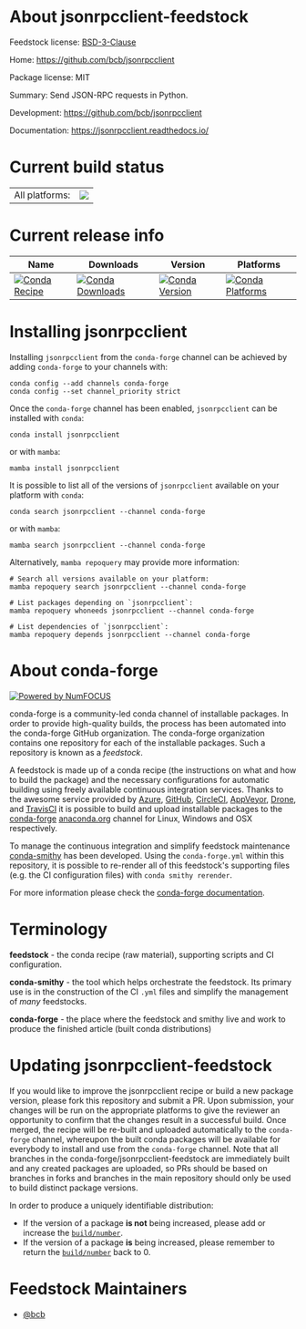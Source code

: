 About jsonrpcclient-feedstock
=============================

Feedstock license: [BSD-3-Clause](https://github.com/conda-forge/jsonrpcclient-feedstock/blob/main/LICENSE.txt)

Home: https://github.com/bcb/jsonrpcclient

Package license: MIT

Summary: Send JSON-RPC requests in Python.

Development: https://github.com/bcb/jsonrpcclient

Documentation: https://jsonrpcclient.readthedocs.io/

Current build status
====================


<table><tr><td>All platforms:</td>
    <td>
      <a href="https://dev.azure.com/conda-forge/feedstock-builds/_build/latest?definitionId=7829&branchName=main">
        <img src="https://dev.azure.com/conda-forge/feedstock-builds/_apis/build/status/jsonrpcclient-feedstock?branchName=main">
      </a>
    </td>
  </tr>
</table>

Current release info
====================

| Name | Downloads | Version | Platforms |
| --- | --- | --- | --- |
| [![Conda Recipe](https://img.shields.io/badge/recipe-jsonrpcclient-green.svg)](https://anaconda.org/conda-forge/jsonrpcclient) | [![Conda Downloads](https://img.shields.io/conda/dn/conda-forge/jsonrpcclient.svg)](https://anaconda.org/conda-forge/jsonrpcclient) | [![Conda Version](https://img.shields.io/conda/vn/conda-forge/jsonrpcclient.svg)](https://anaconda.org/conda-forge/jsonrpcclient) | [![Conda Platforms](https://img.shields.io/conda/pn/conda-forge/jsonrpcclient.svg)](https://anaconda.org/conda-forge/jsonrpcclient) |

Installing jsonrpcclient
========================

Installing `jsonrpcclient` from the `conda-forge` channel can be achieved by adding `conda-forge` to your channels with:

```
conda config --add channels conda-forge
conda config --set channel_priority strict
```

Once the `conda-forge` channel has been enabled, `jsonrpcclient` can be installed with `conda`:

```
conda install jsonrpcclient
```

or with `mamba`:

```
mamba install jsonrpcclient
```

It is possible to list all of the versions of `jsonrpcclient` available on your platform with `conda`:

```
conda search jsonrpcclient --channel conda-forge
```

or with `mamba`:

```
mamba search jsonrpcclient --channel conda-forge
```

Alternatively, `mamba repoquery` may provide more information:

```
# Search all versions available on your platform:
mamba repoquery search jsonrpcclient --channel conda-forge

# List packages depending on `jsonrpcclient`:
mamba repoquery whoneeds jsonrpcclient --channel conda-forge

# List dependencies of `jsonrpcclient`:
mamba repoquery depends jsonrpcclient --channel conda-forge
```


About conda-forge
=================

[![Powered by
NumFOCUS](https://img.shields.io/badge/powered%20by-NumFOCUS-orange.svg?style=flat&colorA=E1523D&colorB=007D8A)](https://numfocus.org)

conda-forge is a community-led conda channel of installable packages.
In order to provide high-quality builds, the process has been automated into the
conda-forge GitHub organization. The conda-forge organization contains one repository
for each of the installable packages. Such a repository is known as a *feedstock*.

A feedstock is made up of a conda recipe (the instructions on what and how to build
the package) and the necessary configurations for automatic building using freely
available continuous integration services. Thanks to the awesome service provided by
[Azure](https://azure.microsoft.com/en-us/services/devops/), [GitHub](https://github.com/),
[CircleCI](https://circleci.com/), [AppVeyor](https://www.appveyor.com/),
[Drone](https://cloud.drone.io/welcome), and [TravisCI](https://travis-ci.com/)
it is possible to build and upload installable packages to the
[conda-forge](https://anaconda.org/conda-forge) [anaconda.org](https://anaconda.org/)
channel for Linux, Windows and OSX respectively.

To manage the continuous integration and simplify feedstock maintenance
[conda-smithy](https://github.com/conda-forge/conda-smithy) has been developed.
Using the ``conda-forge.yml`` within this repository, it is possible to re-render all of
this feedstock's supporting files (e.g. the CI configuration files) with ``conda smithy rerender``.

For more information please check the [conda-forge documentation](https://conda-forge.org/docs/).

Terminology
===========

**feedstock** - the conda recipe (raw material), supporting scripts and CI configuration.

**conda-smithy** - the tool which helps orchestrate the feedstock.
                   Its primary use is in the construction of the CI ``.yml`` files
                   and simplify the management of *many* feedstocks.

**conda-forge** - the place where the feedstock and smithy live and work to
                  produce the finished article (built conda distributions)


Updating jsonrpcclient-feedstock
================================

If you would like to improve the jsonrpcclient recipe or build a new
package version, please fork this repository and submit a PR. Upon submission,
your changes will be run on the appropriate platforms to give the reviewer an
opportunity to confirm that the changes result in a successful build. Once
merged, the recipe will be re-built and uploaded automatically to the
`conda-forge` channel, whereupon the built conda packages will be available for
everybody to install and use from the `conda-forge` channel.
Note that all branches in the conda-forge/jsonrpcclient-feedstock are
immediately built and any created packages are uploaded, so PRs should be based
on branches in forks and branches in the main repository should only be used to
build distinct package versions.

In order to produce a uniquely identifiable distribution:
 * If the version of a package **is not** being increased, please add or increase
   the [``build/number``](https://docs.conda.io/projects/conda-build/en/latest/resources/define-metadata.html#build-number-and-string).
 * If the version of a package **is** being increased, please remember to return
   the [``build/number``](https://docs.conda.io/projects/conda-build/en/latest/resources/define-metadata.html#build-number-and-string)
   back to 0.

Feedstock Maintainers
=====================

* [@bcb](https://github.com/bcb/)

